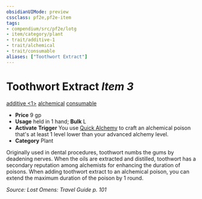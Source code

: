 ```yaml
---
obsidianUIMode: preview
cssclass: pf2e,pf2e-item
tags:
- compendium/src/pf2e/lotg
- item/category/plant
- trait/additive-1
- trait/alchemical
- trait/consumable
aliases: ["Toothwort Extract"]
---
```

# Toothwort Extract *Item 3*  
[additive <1>](../../../rules/traits/additive.md)  [alchemical](../../../rules/traits/alchemical.md)  [consumable](../../../rules/traits/consumable.md)  

- **Price** 9 gp
- **Usage** held in 1 hand; **Bulk** L
- **Activate** **Trigger** You use [Quick Alchemy](../../../rules/actions/quick-alchemy.md) to craft an alchemical poison that's at least 1 level lower than your advanced alchemy level.
- **Category** Plant

Originally used in dental procedures, toothwort numbs the gums by deadening nerves. When the oils are extracted and distilled, toothwort has a secondary reputation among alchemists for enhancing the duration of poisons. When adding toothwort extract to an alchemical poison, you can extend the maximum duration of the poison by 1 round.

*Source: Lost Omens: Travel Guide p. 101*